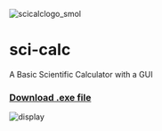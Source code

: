 ![scicalclogo_smol](https://user-images.githubusercontent.com/68178267/202843201-fff0c484-19c5-4038-a652-52c2e41ddbbe.png)
# sci-calc
A Basic Scientific Calculator with a GUI
### [Download .exe file](https://github.com/AbhiK002/sci-calc/raw/main/SciCalc.exe)
![display](https://user-images.githubusercontent.com/68178267/202848065-9c50457c-fa1d-4859-a6ca-c430b846e42a.png)
